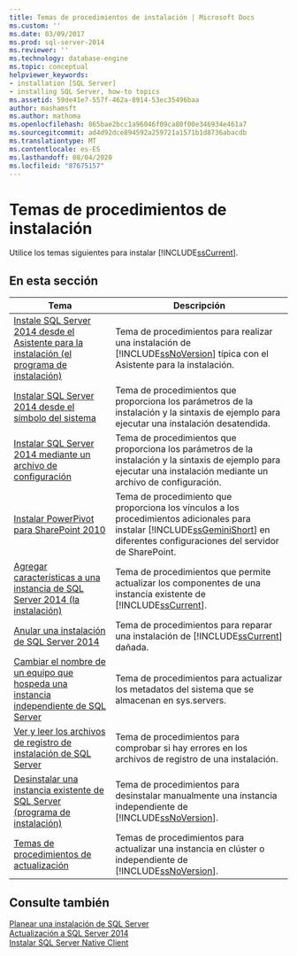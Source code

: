 ```yaml
---
title: Temas de procedimientos de instalación | Microsoft Docs
ms.custom: ''
ms.date: 03/09/2017
ms.prod: sql-server-2014
ms.reviewer: ''
ms.technology: database-engine
ms.topic: conceptual
helpviewer_keywords:
- installation [SQL Server]
- installing SQL Server, how-to topics
ms.assetid: 59de41e7-557f-462a-8914-53ec35496baa
author: mashamsft
ms.author: mathoma
ms.openlocfilehash: 865bae2bcc1a96046f09ca80f00e346934e461a7
ms.sourcegitcommit: ad4d92dce894592a259721a1571b1d8736abacdb
ms.translationtype: MT
ms.contentlocale: es-ES
ms.lasthandoff: 08/04/2020
ms.locfileid: "87675157"
---
```

# <a name="installation-how-to-topics"></a>Temas de procedimientos de instalación
  Utilice los temas siguientes para instalar [!INCLUDE[ssCurrent](../../includes/sscurrent-md.md)].  
  
## <a name="in-this-section"></a>En esta sección  
  
|Tema|Descripción|  
|-----------|-----------------|  
|[Instale SQL Server 2014 desde el Asistente para la instalación &#40;el programa de instalación&#41;](../../database-engine/install-windows/install-sql-server-from-the-installation-wizard-setup.md)|Tema de procedimientos para realizar una instalación de [!INCLUDE[ssNoVersion](../../includes/ssnoversion-md.md)] típica con el Asistente para la instalación.|  
|[Instalar SQL Server 2014 desde el símbolo del sistema](../../database-engine/install-windows/install-sql-server-from-the-command-prompt.md)|Tema de procedimientos que proporciona los parámetros de la instalación y la sintaxis de ejemplo para ejecutar una instalación desatendida.|  
|[Instalar SQL Server 2014 mediante un archivo de configuración](../../database-engine/install-windows/install-sql-server-using-a-configuration-file.md)|Tema de procedimientos que proporciona los parámetros de la instalación y la sintaxis de ejemplo para ejecutar una instalación mediante un archivo de configuración.|  
|[Instalar PowerPivot para SharePoint 2010](../../../2014/sql-server/install/install-powerpivot-for-sharepoint-2010.md)|Tema de procedimiento que proporciona los vínculos a los procedimientos adicionales para instalar [!INCLUDE[ssGeminiShort](../../includes/ssgeminishort-md.md)] en diferentes configuraciones del servidor de SharePoint.|  
|[Agregar características a una instancia de SQL Server 2014 &#40;la instalación&#41;](../../database-engine/install-windows/add-features-to-an-instance-of-sql-server-setup.md)|Tema de procedimientos que permite actualizar los componentes de una instancia existente de [!INCLUDE[ssCurrent](../../includes/sscurrent-md.md)].|  
|[Anular una instalación de SQL Server 2014](../../database-engine/install-windows/repair-a-failed-sql-server-installation.md)|Tema de procedimientos para reparar una instalación de [!INCLUDE[ssCurrent](../../includes/sscurrent-md.md)] dañada.|  
|[Cambiar el nombre de un equipo que hospeda una instancia independiente de SQL Server](../../database-engine/install-windows/rename-a-computer-that-hosts-a-stand-alone-instance-of-sql-server.md)|Tema de procedimientos para actualizar los metadatos del sistema que se almacenan en sys.servers.|  
|[Ver y leer los archivos de registro de instalación de SQL Server](../../database-engine/install-windows/view-and-read-sql-server-setup-log-files.md)|Tema de procedimientos para comprobar si hay errores en los archivos de registro de una instalación.|  
|[Desinstalar una instancia existente de SQL Server &#40;programa de instalación&#41;](../../../2014/sql-server/install/uninstall-an-existing-instance-of-sql-server-setup.md)|Tema de procedimientos para desinstalar manualmente una instancia independiente de [!INCLUDE[ssNoVersion](../../includes/ssnoversion-md.md)].|  
|[Temas de procedimientos de actualización](../../../2014/sql-server/install/upgrade-how-to-topics.md)|Temas de procedimientos para actualizar una instancia en clúster o independiente de [!INCLUDE[ssNoVersion](../../includes/ssnoversion-md.md)].|  
  
## <a name="see-also"></a>Consulte también  
 [Planear una instalación de SQL Server](../../../2014/sql-server/install/planning-a-sql-server-installation.md)   
 [Actualización a SQL Server 2014](../../database-engine/install-windows/upgrade-sql-server.md)   
 [Instalar SQL Server Native Client](../../relational-databases/native-client/applications/installing-sql-server-native-client.md)  
  
  

